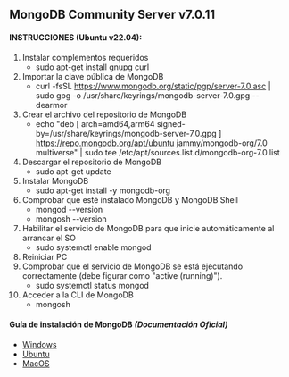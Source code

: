 ## MongoDB Community Server v7.0.11


#### INSTRUCCIONES (Ubuntu v22.04):
1. Instalar complementos requeridos
   - sudo apt-get install gnupg curl
2. Importar la clave pública de MongoDB
   - curl -fsSL https://www.mongodb.org/static/pgp/server-7.0.asc | sudo gpg -o /usr/share/keyrings/mongodb-server-7.0.gpg --dearmor
3. Crear el archivo del repositorio de MongoDB
   - echo "deb [ arch=amd64,arm64 signed-by=/usr/share/keyrings/mongodb-server-7.0.gpg ] https://repo.mongodb.org/apt/ubuntu jammy/mongodb-org/7.0 multiverse" | sudo tee /etc/apt/sources.list.d/mongodb-org-7.0.list
4. Descargar el repositorio de MongoDB
   - sudo apt-get update
5. Instalar MongoDB
   - sudo apt-get install -y mongodb-org
6. Comprobar que esté instalado MongoDB y MongoDB Shell
   - mongod --version
   - mongosh --version
7. Habilitar el servicio de MongoDB para que inicie automáticamente al arrancar el SO
   - sudo systemctl enable mongod
8. Reiniciar PC
9. Comprobar que el servicio de MongoDB se está ejecutando correctamente (debe figurar como "active (running)").
   - sudo systemctl status mongod
10. Acceder a la CLI de MongoDB
    - mongosh


#### Guía de instalación de MongoDB *(Documentación Oficial)*
- [Windows](https://www.mongodb.com/docs/manual/tutorial/install-mongodb-on-windows/)
- [Ubuntu](https://www.mongodb.com/docs/manual/tutorial/install-mongodb-on-ubuntu/)
- [MacOS](https://www.mongodb.com/docs/manual/tutorial/install-mongodb-on-os-x/)